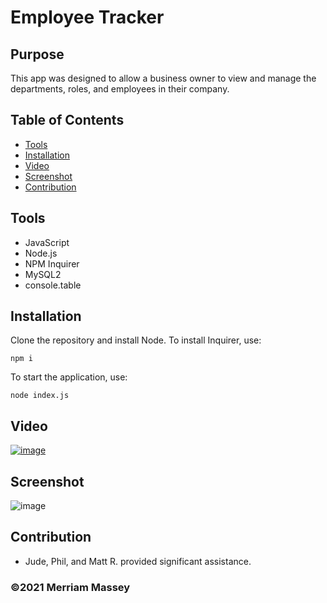 # Employee Tracker

## Purpose

This app was designed to allow a business owner to view and manage the departments, roles, and employees in their company.

## Table of Contents
* [Tools](#tools)
* [Installation](#installation)
* [Video](#video)
* [Screenshot](#screenshot)
* [Contribution](#contribution)

## Tools

- JavaScript
- Node.js
- NPM Inquirer
- MySQL2
- console.table

## Installation
Clone the repository and install Node. To install Inquirer, use:

`npm i`

To start the application, use:

`node index.js`

## Video

[![image](https://user-images.githubusercontent.com/77468612/116026959-93875080-a608-11eb-8a78-8eb94997e0f0.png)](https://youtu.be/PFOQxOQ3AT4 "Video of functionality")

## Screenshot

![image](https://user-images.githubusercontent.com/77468612/116026959-93875080-a608-11eb-8a78-8eb94997e0f0.png)

## Contribution

- Jude, Phil, and Matt R. provided significant assistance.

### ©️2021 Merriam Massey
